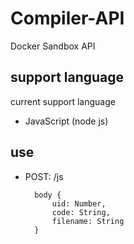 # Compiler-API
Docker Sandbox API

## support language
current support language

- JavaScript (node js)

## use
- POST: /js 
  ``` 
    body {
        uid: Number,
        code: String,
        filename: String
    }
  ```
